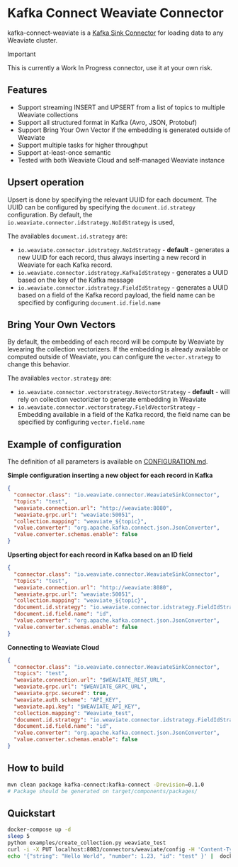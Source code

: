 # Kafka Connect Weaviate Connector

kafka-connect-weaviate is a [Kafka Sink Connector](http://kafka.apache.org/documentation.html#connect)
for loading data to any Weaviate cluster.

> [!IMPORTANT]
> This is currently a Work In Progress connector, use it at your own risk.

## Features

* Support streaming INSERT and UPSERT from a list of topics to multiple Weaviate collections
* Support all structured format in Kafka (Avro, JSON, Protobuf)
* Support Bring Your Own Vector if the embedding is generated outside of Weaviate
* Support multiple tasks for higher throughput
* Support at-least-once semantic
* Tested with both Weaviate Cloud and self-managed Weaviate instance

## Upsert operation

Upsert is done by specifying the relevant UUID for each document. 
The UUID can be configured by specifying the `document.id.strategy` configuration.
By default, the `io.weaviate.connector.idstrategy.NoIdStrategy` is used, 

The availables `document.id.strategy` are:

- `io.weaviate.connector.idstrategy.NoIdStrategy` - **default** - generates a new UUID for each record, thus always inserting a new record in Weaviate for each Kafka record.
- `io.weaviate.connector.idstrategy.KafkaIdStrategy` - generates a UUID based on the key of the Kafka message
- `io.weaviate.connector.idstrategy.FieldIdStrategy` - generates a UUID based on a field of the Kafka record payload, the field name can be specified by configuring `document.id.field.name` 

## Bring Your Own Vectors

By default, the embedding of each record will be compute by Weaviate by levearing the collection vectorizers.
If the embedding is already available or computed outside of Weaviate, you can configure the `vector.strategy` to change this behavior.

The availables `vector.strategy` are:

- `io.weaviate.connector.vectorstrategy.NoVectorStrategy` - **default** - will rely on collection vectorizier to generate embedding in Weaviate
- `io.weaviate.connector.vectorstrategy.FieldVectorStrategy` - Embedding available in a field of the Kafka record, the field name can be specified by configuring `vector.field.name`

## Example of configuration

The definition of all parameters is available on [CONFIGURATION.md](./CONFIGURATION.md).

**Simple configuration inserting a new object for each record in Kafka**
```json
{
  "connector.class": "io.weaviate.connector.WeaviateSinkConnector",
  "topics": "test",
  "weaviate.connection.url": "http://weaviate:8080",
  "weaviate.grpc.url": "weaviate:50051",
  "collection.mapping": "weaviate_${topic}",
  "value.converter": "org.apache.kafka.connect.json.JsonConverter",
  "value.converter.schemas.enable": false
}
```


**Upserting object for each record in Kafka based on an ID field**
```json
{
  "connector.class": "io.weaviate.connector.WeaviateSinkConnector",
  "topics": "test",
  "weaviate.connection.url": "http://weaviate:8080",
  "weaviate.grpc.url": "weaviate:50051",
  "collection.mapping": "weaviate_${topic}",
  "document.id.strategy": "io.weaviate.connector.idstrategy.FieldIdStrategy",
  "document.id.field.name": "id",
  "value.converter": "org.apache.kafka.connect.json.JsonConverter",
  "value.converter.schemas.enable": false
}
```

**Connecting to Weaviate Cloud**
```json
{
  "connector.class": "io.weaviate.connector.WeaviateSinkConnector",
  "topics": "test",
  "weaviate.connection.url": "$WEAVIATE_REST_URL",
  "weaviate.grpc.url": "$WEAVIATE_GRPC_URL",
  "weaviate.grpc.secured": true,
  "weaviate.auth.scheme": "API_KEY",
  "weaviate.api.key": "$WEAVIATE_API_KEY",
  "collection.mapping": "Weaviate_test",
  "document.id.strategy": "io.weaviate.connector.idstrategy.FieldIdStrategy",
  "document.id.field.name": "id",
  "value.converter": "org.apache.kafka.connect.json.JsonConverter",
  "value.converter.schemas.enable": false
}
```


## How to build

```bash
mvn clean package kafka-connect:kafka-connect -Drevision=0.1.0
# Package should be generated on target/components/packages/
```

## Quickstart

```bash
docker-compose up -d
sleep 5
python examples/create_collection.py weaviate_test
curl -i -X PUT localhost:8083/connectors/weaviate/config -H 'Content-Type:application/json' --data @examples/weaviate-upsert-sink.json
echo '{"string": "Hello World", "number": 1.23, "id": "test" }' |  docker-compose exec -T kafka kafka-console-producer --bootstrap-server localhost:9092 --topic test
```
